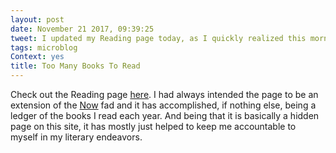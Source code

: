 ```yaml
---
layout: post
date: November 21 2017, 09:39:25
tweet: I updated my Reading page today, as I quickly realized this morning that I am in the midst of five different books right now.
tags: microblog
Context: yes
title: Too Many Books To Read
---
```


Check out the Reading page [here](/reading). I had always intended the page to be an extension of the [Now](/now) fad and it has accomplished, if nothing else, being a ledger of the books I read each year. And being that it is basically a hidden page on this site, it has mostly just helped to keep me accountable to myself in my literary endeavors.
